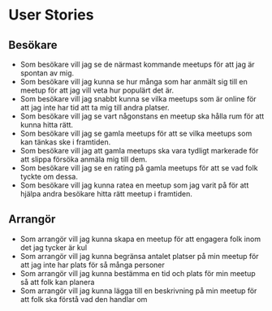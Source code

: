 # User Stories

## Besökare

- Som besökare vill jag se de närmast kommande meetups för att jag är spontan av mig.
- Som besökare vill jag kunna se hur många som har anmält sig till en meetup för att jag vill veta hur populärt det är.
- Som besökare vill jag snabbt kunna se vilka meetups som är online för att jag inte har tid att ta mig till andra platser.
- Som besökare vill jag se vart någonstans en meetup ska hålla rum för att kunna hitta rätt.
- Som besökare vill jag se gamla meetups för att se vilka meetups som kan tänkas ske i framtiden.
- Som besökare vill jag att gamla meetups ska vara tydligt markerade för att slippa försöka anmäla mig till dem.
- Som besökare vill jag se en rating på gamla meetups för att se vad folk tyckte om dessa.
- Som besökare vill jag kunna ratea en meetup som jag varit på för att hjälpa andra besökare hitta rätt meetup i framtiden.

## Arrangör

- Som arrangör vill jag kunna skapa en meetup för att engagera folk inom det jag tycker är kul
- Som arrangör vill jag kunna begränsa antalet platser på min meetup för att jag inte har plats för så många personer
- Som arrangör vill jag kunna bestämma en tid och plats för min meetup så att folk kan planera
- Som arrangör vill jag kunna lägga till en beskrivning på min meetup för att folk ska förstå vad den handlar om
